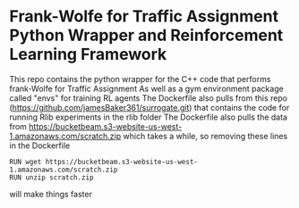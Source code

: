 # Frank-Wolfe for Traffic Assignment Python Wrapper and Reinforcement Learning Framework

This repo contains the python wrapper for the C++ code that performs frank-Wolfe for Traffic Assignment
As well as a gym environment package called "envs" for training RL agents
The Dockerfile also pulls from this repo (https://github.com/jamesBaker361/surrogate.git) that
contains the code for running Rlib experiments in the rlib folder
The Dockerfile also pulls the data from https://bucketbeam.s3-website-us-west-1.amazonaws.com/scratch.zip
which takes a while, so removing these lines in the Dockerfile

```
RUN wget https://bucketbeam.s3-website-us-west-1.amazonaws.com/scratch.zip
RUN unzip scratch.zip
```

will make things faster